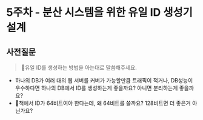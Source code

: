 # 5주차 - 분산 시스템을 위한 유일 ID 생성기 설계

## 사전질문

> 유일 ID를 생성하는 방법을 아는대로 말씀해주세요.
  - 하나의 DB가 여러 대의 웹 서버를 커버가 가능할만큼 트래픽이 적거나, DB성능이 우수하다면 하나의 DB에서 ID를 생성하는게 좋을까요? 아니면 분리하는게 좋을까요?
  - 책에서 ID가 64비트여야 한다는데, 왜 64비트를 쓸까요? 128비트면 더 좋은거 아닌가요?
